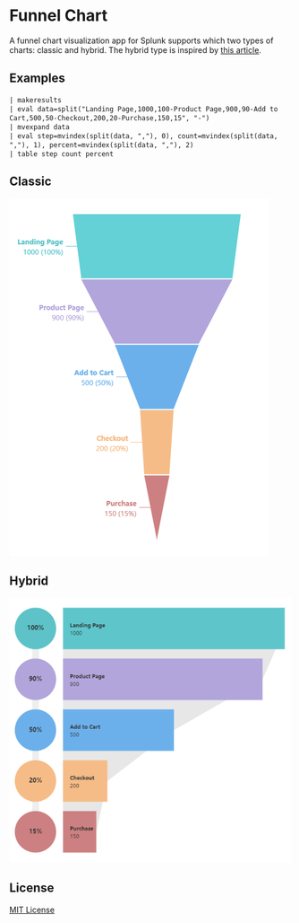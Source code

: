 # Funnel Chart

A funnel chart visualization app for Splunk supports which two types of charts: classic and hybrid. The hybrid type is inspired by [this article](https://smilganir.medium.com/funnel-chart-suggested-alternatives-f5411e3a60f5).

## Examples

```
| makeresults
| eval data=split("Landing Page,1000,100-Product Page,900,90-Add to Cart,500,50-Checkout,200,20-Purchase,150,15", "-")
| mvexpand data
| eval step=mvindex(split(data, ","), 0), count=mvindex(split(data, ","), 1), percent=mvindex(split(data, ","), 2)
| table step count percent
```

## Classic

![classic](/static/classic.png)

## Hybrid

![hybrid](/static/hybrid.png)

## License

[MIT License](LICENSE)
